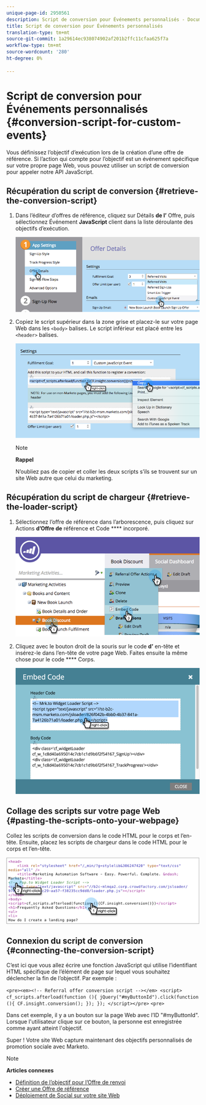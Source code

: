 ```yaml
---
unique-page-id: 2950561
description: Script de conversion pour Événements personnalisés - Documentation sur le marketing - Documentation sur les produits
title: Script de conversion pour Événements personnalisés
translation-type: tm+mt
source-git-commit: 1a29614ec938074902af201b2ffc11cfaa625f7a
workflow-type: tm+mt
source-wordcount: '280'
ht-degree: 0%

---
```



# Script de conversion pour Événements personnalisés {#conversion-script-for-custom-events}

Vous définissez l’objectif d’exécution lors de la création d’une offre de référence. Si l’action qui compte pour l’objectif est un événement spécifique sur votre propre page Web, vous pouvez utiliser un script de conversion pour appeler notre API JavaScript.

## Récupération du script de conversion {#retrieve-the-conversion-script}

1. Dans l’éditeur d’offres de référence, cliquez sur Détails **de l’** Offre, puis sélectionnez Événement **JavaScript** client dans la liste déroulante des objectifs d’exécution.

   ![](assets/image2015-4-20-17-3a22-3a15.png)

1. Copiez le script supérieur dans la zone grise et placez-le sur votre page Web dans les `<body>` balises. Le script inférieur est placé entre les `<header>` balises.

   ![](assets/image2015-4-20-17-3a29-3a7.png)

   >[!NOTE]
   >
   >**Rappel**
   >
   >
   >N’oubliez pas de copier et coller les deux scripts s’ils se trouvent sur un site Web autre que celui du marketing.

## Récupération du script de chargeur {#retrieve-the-loader-script}

1. Sélectionnez l’offre de référence dans l’arborescence, puis cliquez sur Actions **d’Offre de** référence et Code **** incorporé.

   ![](assets/image2015-4-20-17-3a34-3a46.png)

1. Cliquez avec le bouton droit de la souris sur le code **d’** en-tête et insérez-le dans l’en-tête de votre page Web. Faites ensuite la même chose pour le code **** Corps.

   ![](assets/image2015-4-20-20-3a49-3a19.png)

## Collage des scripts sur votre page Web {#pasting-the-scripts-onto-your-webpage}

Collez les scripts de conversion dans le code HTML pour le corps et l’en-tête. Ensuite, placez les scripts de chargeur dans le code HTML pour le corps et l’en-tête.

![](assets/image2015-4-20-21-3a0-3a16.png)

## Connexion du script de conversion {#connecting-the-conversion-script}

C’est ici que vous allez écrire une fonction JavaScript qui utilise l’identifiant HTML spécifique de l’élément de page sur lequel vous souhaitez déclencher la fin de l’objectif. Par exemple :

`<pre><em><!-- Referral offer conversion script --></em> <script> cf_scripts.afterload(function (){ jQuery("#myButtonId").click(function (){ CF.insight.conversion(); }); }); </script></pre>` `<pre>`

Dans cet exemple, il y a un bouton sur la page Web avec l’ID &quot;#myButtonId&quot;. Lorsque l&#39;utilisateur clique sur ce bouton, la personne est enregistrée comme ayant atteint l&#39;objectif.

Super ! Votre site Web capture maintenant des objectifs personnalisés de promotion sociale avec Marketo.

>[!NOTE]
>
>**Articles connexes**
>
>* [Définition de l’objectif pour l’Offre de renvoi](../../../../product-docs/demand-generation/social/referral-offers/specify-goal-for-referral-offer.md)
>* [Créer une Offre de référence](../../../../product-docs/demand-generation/social/referral-offers/create-a-referral-offer.md)
>* [Déploiement de Social sur votre site Web](deploy-social-on-your-website.md)

